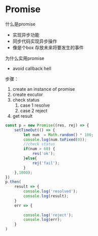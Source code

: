 # Promise

什么是promise

* 实现异步功能
* 同步代码实现异步操作
* 像是个box 存放未来将要发生的事件

为什么实用promise

* avoid callback hell

步骤：

1. create an instance of promise 
2. create excutor 
3. check status 
   1. case 1  resolve
   2. case 2 reject
4. get result

```javascript
const p = new Promise((res, rej) => {
    setTimeOut(() => {
        let num  = Math.random() * 100;
        console.log(num.toFixed(0));
        //check status
        if(num > 60) {
            res('ok');
        }else{
            rej('fail');
        }
    },1000);
})
p.then(
    result => {
        console.log('resolved');
        console.log(result);
    }
    err => {
    
        console.log('reject');
        console.log(err);
    }
)

```

